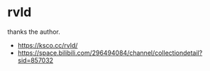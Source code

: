 # rvld
thanks the author.
- https://ksco.cc/rvld/
- https://space.bilibili.com/296494084/channel/collectiondetail?sid=857032